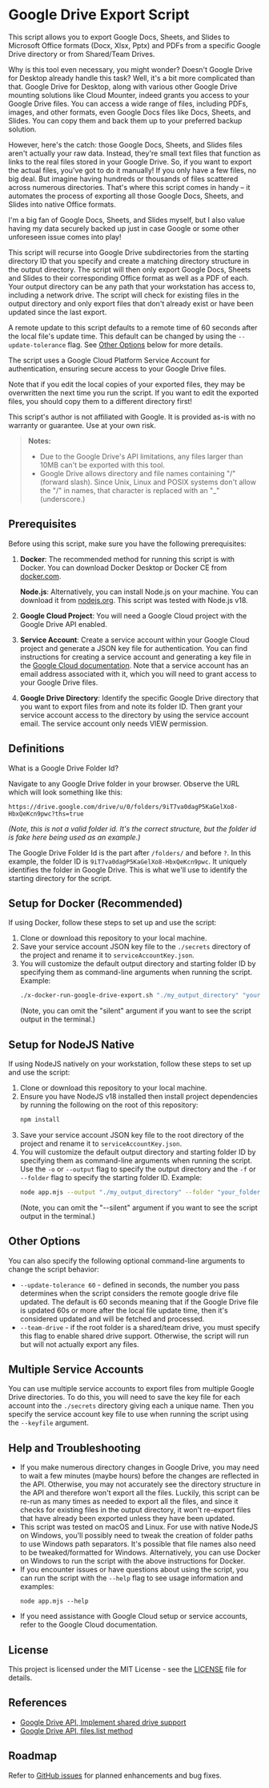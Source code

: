 # Google Drive Export Script

This script allows you to export Google Docs, Sheets, and Slides to Microsoft Office formats (Docx, Xlsx, Pptx) and PDFs from a specific Google Drive directory or from Shared/Team Drives. 

Why is this tool even necessary, you might wonder? Doesn't Google Drive for Desktop already handle this task? Well, it's a bit more complicated than that. Google Drive for Desktop, along with various other Google Drive mounting solutions like Cloud Mounter, indeed grants you access to your Google Drive files. You can access a wide range of files, including PDFs, images, and other formats, even Google Docs files like Docs, Sheets, and Slides. You can copy them and back them up to your preferred backup solution.

However, here's the catch: those Google Docs, Sheets, and Slides files aren't actually your raw data. Instead, they're small text files that function as links to the real files stored in your Google Drive. So, if you want to export the actual files, you've got to do it manually! If you only have a few files, no big deal. But imagine having hundreds or thousands of files scattered across numerous directories. That's where this script comes in handy – it automates the process of exporting all those Google Docs, Sheets, and Slides into native Office formats.

I'm a big fan of Google Docs, Sheets, and Slides myself, but I also value having my data securely backed up just in case Google or some other unforeseen issue comes into play!

This script will recurse into Google Drive subdirectories from the starting directory ID that you specify and create a matching directory structure in the output directory. The script will then only export Google Docs, Sheets and Slides to their corresponding Office format as well as a PDF of each. Your output directory can be any path that your workstation has access to, including a network drive. The script will check for existing files in the output directory and only export files that don't already exist or have been updated since the last export.

A remote update to this script defaults to a remote time of 60 seconds after the local file's update time. This default can be changed by using the `--update-tolerance` flag. See [Other Options](#other-options) below for more details.

The script uses a Google Cloud Platform Service Account for authentication, ensuring secure access to your Google Drive files.

Note that if you edit the local copies of your exported files, they may be overwritten the next time you run the script. If you want to edit the exported files, you should copy them to a different directory first!

This script's author is not affiliated with Google. It is provided as-is with no warranty or guarantee. Use at your own risk.

> **Notes:** 
> - Due to the Google Drive's API limitations, any files larger than 10MB can't be exported with this tool.
> - Google Drive allows directory and file names containing "/" (forward slash). Since Unix, Linux and POSIX systems don't allow the "/" in names, that character is replaced with an "_" (underscore.)

## Prerequisites

Before using this script, make sure you have the following prerequisites:

1. **Docker**: The recommended method for running this script is with Docker. You can download Docker Desktop or Docker CE from [docker.com](https://www.docker.com/).
   
   **Node.js**: Alternatively, you can install Node.js on your machine. You can download it from [nodejs.org](https://nodejs.org/). This script was tested with Node.js v18.
2. **Google Cloud Project**: You will need a Google Cloud project with the Google Drive API enabled.
3. **Service Account**: Create a service account within your Google Cloud project and generate a JSON key file for authentication. You can find instructions for creating a service account and generating a key file in the [Google Cloud documentation](https://cloud.google.com/iam/docs/creating-managing-service-account-keys). Note that a service account has an email address associated with it, which you will need to grant access to your Google Drive files.
4. **Google Drive Directory**: Identify the specific Google Drive directory that you want to export files from and note its folder ID. Then grant your service account access to the directory by using the service account email. The service account only needs VIEW permission.

## Definitions

What is a Google Drive Folder Id?

Navigate to any Google Drive folder in your browser. Observe the URL which will look something like this:
```text
https://drive.google.com/drive/u/0/folders/9iT7va0dagP5KaGelXo8-HbxQeKcn9pwc?ths=true
```
_(Note, this is not a valid folder id. It's the correct structure, but the folder id is fake here being used as an example.)_

The Google Drive Folder Id is the part after `/folders/` and before `?`. In this example, the folder ID is `9iT7va0dagP5KaGelXo8-HbxQeKcn9pwc`. It uniquely identifies the folder in Google Drive. This is what we'll use to identify the starting directory for the script.

## Setup for Docker (Recommended)

If using Docker, follow these steps to set up and use the script:

1. Clone or download this repository to your local machine.
2. Save your service account JSON key file to the `./secrets` directory of the project and rename it to `serviceAccountKey.json`.
3. You will customize the default output directory and starting folder ID by specifying them as command-line arguments when running the script.
   Example:
   ``` bash
   ./x-docker-run-google-drive-export.sh "./my_output_directory" "your_folder_id" "serviceAccountKey.json" silent
   ```
   (Note, you can omit the "silent" argument if you want to see the script output in the terminal.)

## Setup for NodeJS Native

If using NodeJS natively on your workstation, follow these steps to set up and use the script:

1. Clone or download this repository to your local machine.
2. Ensure you have NodeJS v18 installed then install project dependencies by running the following on the root of this repository:
   ``` bash
   npm install
   ```
3. Save your service account JSON key file to the root directory of the project and rename it to `serviceAccountKey.json`.
4. You will customize the default output directory and starting folder ID by specifying them as command-line arguments when running the script. Use the `-o` or `--output` flag to specify the output directory and the `-f` or `--folder` flag to specify the starting folder ID.
   Example:
   ``` bash
   node app.mjs --output "./my_output_directory" --folder "your_folder_id" --keyfile "serviceAccountKey.json" --silent
   ```
   (Note, you can omit the "--silent" argument if you want to see the script output in the terminal.)

## Other Options

You can also specify the following optional command-line arguments to change the script behavior:
- `--update-tolerance 60` - defined in seconds, the number you pass determines when the script considers the remote google drive file updated. The default is 60 seconds meaning that if the Google Drive file is updated 60s or more after the local file update time, then it's considered updated and will be fetched and processed.
- `--team-drive` - if the root folder is a shared/team drive, you must specify this flag to enable shared drive support. Otherwise, the script will run but will not actually export any files.

## Multiple Service Accounts

You can use multiple service accounts to export files from multiple Google Drive directories. To do this, you will need to save the key file for each account into the `./secrets` directory giving each a unique name. Then you specify the service account key file to use when running the script using the `--keyfile` argument.

## Help and Troubleshooting

- If you make numerous directory changes in Google Drive, you may need to wait a few minutes (maybe hours) before the changes are reflected in the API. Otherwise, you may not accurately see the directory structure in the API and therefore won't export all the files. Luckily, this script can be re-run as many times as needed to export all the files, and since it checks for existing files in the output directory, it won't re-export files that have already been exported unless they have been updated.
- This script was tested on macOS and Linux. For use with native NodeJS on Windows, you'll possibly need to tweak the creation of folder paths to use Windows path separators. It's possible that file names also need to be tweaked/formatted for Windows. Alternatively, you can use Docker on Windows to run the script with the above instructions for Docker.
- If you encounter issues or have questions about using the script, you can run the script with the `--help` flag to see usage information and examples:
  ```
  node app.mjs --help
  ```
- If you need assistance with Google Cloud setup or service accounts, refer to the Google Cloud documentation.

## License

This project is licensed under the MIT License - see the [LICENSE](LICENSE) file for details.

## References

* [Google Drive API, Implement shared drive support](https://developers.google.com/drive/api/guides/enable-shareddrives)
* [Google Drive API, files.list method](https://developers.google.com/drive/api/reference/rest/v3/files/list)

## Roadmap

Refer to [GitHub issues](https://github.com/ericwastaken/google-drive-export/issues) for planned enhancements and bug fixes.
